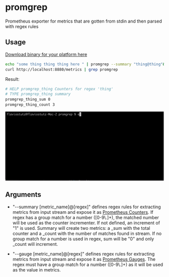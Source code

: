 # promgrep
Prometheus exporter for metrics that are gotten from stdin and then parsed with regex rules

## Usage

[Download binary for your platform here](https://github.com/stutzlab/promgrep/releases)

```sh
echo "some thing thing thing here " | promgrep --summary "thing@thing"&
curl http://localhost:8880/metrics | grep promgrep
```

Result:

```sh
# HELP promgrep_thing Counters for regex 'thing'
# TYPE promgrep_thing summary
promgrep_thing_sum 0
promgrep_thing_count 3
```

<img src="demo1.gif">

## Arguments

* "--summary [metric_name]@[regex]" defines regex rules for extracting metrics from input stream and expose it as [Prometheus Counters](https://prometheus.io/docs/concepts/metric_types/#counter). If regex has a group match for a number ([0-9\\.]+), the matched number will be used as the counter incrementer. If not defined, an increment of "1" is used. Summary will create two metrics: a _sum with the total counter and a _count with the number of matches found in stream. If no group match for a number is used in regex, sum will be "0" and only _count will increment.

* "--gauge [metric_name]@[regex]" defines regex rules for extracting metrics from input stream and expose it as [Prometheus Gauges](https://prometheus.io/docs/concepts/metric_types/#gauge). The regex must have a group match for a number ([0-9\\.]+) as it will be used as the value in metrics.



